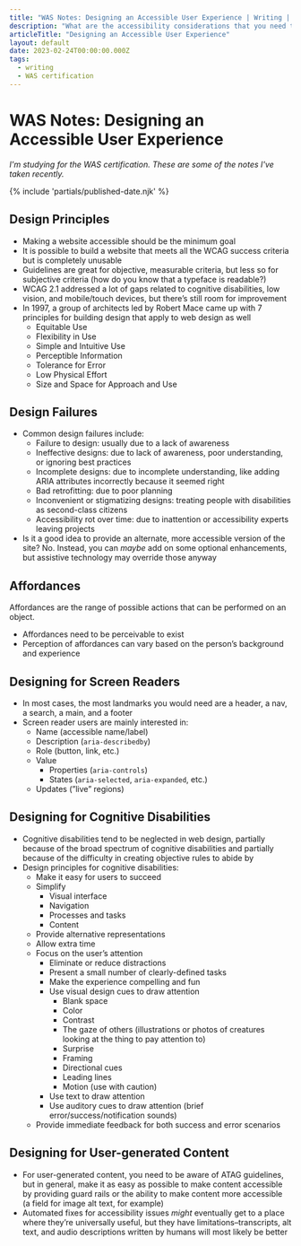 ```yaml
---
title: "WAS Notes: Designing an Accessible User Experience | Writing | Dustin Whisman"
description: "What are the accessibility considerations that you need to account for when designing a user experience?"
articleTitle: "Designing an Accessible User Experience"
layout: default
date: 2023-02-24T00:00:00.000Z
tags:
  - writing
  - WAS certification
---
```


# WAS Notes: Designing an Accessible User Experience

_I'm studying for the WAS certification. These are some of the notes I've taken recently._

{% include 'partials/published-date.njk' %}

## Design Principles

- Making a website accessible should be the minimum goal
- It is possible to build a website that meets all the WCAG success criteria but is completely unusable
- Guidelines are great for objective, measurable criteria, but less so for subjective criteria (how do you know that a typeface is readable?)
- WCAG 2.1 addressed a lot of gaps related to cognitive disabilities, low vision, and mobile/touch devices, but there’s still room for improvement
- In 1997, a group of architects led by Robert Mace came up with 7 principles for building design that apply to web design as well
  - Equitable Use
  - Flexibility in Use
  - Simple and Intuitive Use
  - Perceptible Information
  - Tolerance for Error
  - Low Physical Effort
  - Size and Space for Approach and Use

## Design Failures

- Common design failures include:
  - Failure to design: usually due to a lack of awareness
  - Ineffective designs: due to lack of awareness, poor understanding, or ignoring best practices
  - Incomplete designs: due to incomplete understanding, like adding ARIA attributes incorrectly because it seemed right
  - Bad retrofitting: due to poor planning
  - Inconvenient or stigmatizing designs: treating people with disabilities as second-class citizens
  - Accessibility rot over time: due to inattention or accessibility experts leaving projects
- Is it a good idea to provide an alternate, more accessible version of the site? No. Instead, you can _maybe_ add on some optional enhancements, but assistive technology may override those anyway

## Affordances

Affordances are the range of possible actions that can be performed on an object.

- Affordances need to be perceivable to exist
- Perception of affordances can vary based on the person’s background and experience

## Designing for Screen Readers

- In most cases, the most landmarks you would need are a header, a nav, a search, a main, and a footer
- Screen reader users are mainly interested in:
  - Name (accessible name/label)
  - Description (`aria-describedby`)
  - Role (button, link, etc.)
  - Value
    - Properties (`aria-controls`)
    - States (`aria-selected`, `aria-expanded`, etc.)
  - Updates (”live” regions)

## Designing for Cognitive Disabilities

- Cognitive disabilities tend to be neglected in web design, partially because of the broad spectrum of cognitive disabilities and partially because of the difficulty in creating objective rules to abide by
- Design principles for cognitive disabilities:
  - Make it easy for users to succeed
  - Simplify
    - Visual interface
    - Navigation
    - Processes and tasks
    - Content
  - Provide alternative representations
  - Allow extra time
  - Focus on the user’s attention
    - Eliminate or reduce distractions
    - Present a small number of clearly-defined tasks
    - Make the experience compelling and fun
    - Use visual design cues to draw attention
      - Blank space
      - Color
      - Contrast
      - The gaze of others (illustrations or photos of creatures looking at the thing to pay attention to)
      - Surprise
      - Framing
      - Directional cues
      - Leading lines
      - Motion (use with caution)
    - Use text to draw attention
    - Use auditory cues to draw attention (brief error/success/notification sounds)
  - Provide immediate feedback for both success and error scenarios

## Designing for User-generated Content

- For user-generated content, you need to be aware of ATAG guidelines, but in general, make it as easy as possible to make content accessible by providing guard rails or the ability to make content more accessible (a field for image alt text, for example)
- Automated fixes for accessibility issues _might_ eventually get to a place where they’re universally useful, but they have limitations–transcripts, alt text, and audio descriptions written by humans will most likely be better
